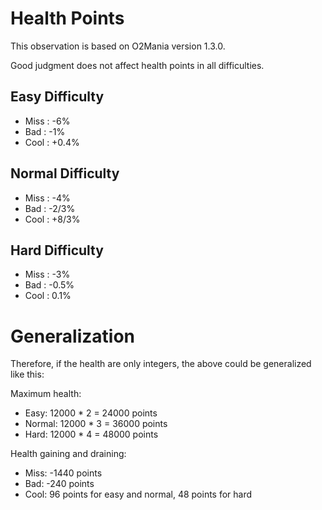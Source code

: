 

Health Points
=============

This observation is based on O2Mania version 1.3.0.

Good judgment does not affect health points in all difficulties.

Easy Difficulty
---------------

* Miss : -6%
* Bad : -1%
* Cool : +0.4%

Normal Difficulty
-----------------

* Miss : -4%
* Bad : -2/3%
* Cool : +8/3%

Hard Difficulty
---------------

* Miss : -3%
* Bad : -0.5%
* Cool : 0.1%


Generalization
==============

Therefore, if the health are only integers, the above could be generalized like this:

Maximum health:

* Easy: 12000 * 2 = 24000 points
* Normal: 12000 * 3 = 36000 points
* Hard: 12000 * 4 = 48000 points

Health gaining and draining:

* Miss: -1440 points
* Bad: -240 points
* Cool: 96 points for easy and normal, 48 points for hard



